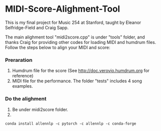 # MIDI-Score-Alighment-Tool

This is my final project for Music 254 at Stanford, taught by Eleanor Selfridge-Field and Craig Sapp.

The main alighment tool "midi2score.cpp" is under "tools" folder, and thanks Craig for providing other codes for loading MIDI and humdrum files. Follow the steps below to align your MIDI and score:

### Preraration
1. Humdrum file for the score (See http://doc.verovio.humdrum.org for reference)
2. MIDI file for the performance.
The folder "tests" includes 4 song examples.

### Do the alighment
1. Be under midi2score folder.
2. 

`conda install allennlp -c pytorch -c allennlp -c conda-forge`





